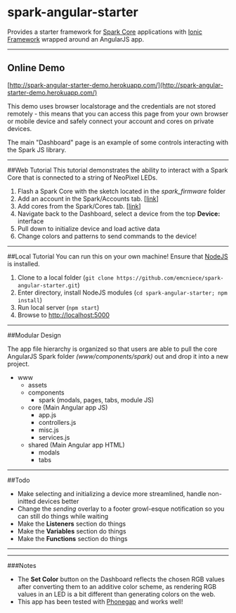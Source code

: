 # spark-angular-starter

Provides a starter framework for [Spark Core](https://www.spark.io/) applications with [Ionic Framework](http://ionicframework.com/) wrapped around an AngularJS app.

---
## Online Demo
[http://spark-angular-starter-demo.herokuapp.com/](http://spark-angular-starter-demo.herokuapp.com/)

This demo uses browser localstorage and the credentials are not stored remotely - this means that you can access this page from your own browser or mobile device and safely connect your account and cores on private devices.

The main "Dashboard" page is an example of some controls interacting with the Spark JS library.

---
##Web Tutorial
This tutorial demonstrates the ability to interact with a Spark Core that is connected to a string of NeoPixel LEDs.

1. Flash a Spark Core with the sketch located in the *spark_firmware* folder
1. Add an account in the Spark/Accounts tab. [[link](http://spark-angular-starter-demo.herokuapp.com/#/tab/spark/accounts)]
1. Add cores from the Spark/Cores tab. [[link](http://spark-angular-starter-demo.herokuapp.com/#/tab/spark/cores)]
1. Navigate back to the Dashboard, select a device from the top **Device:** interface
1. Pull down to initialize device and load active data
1. Change colors and patterns to send commands to the device!

---
##Local Tutorial
You can run this on your own machine! Ensure that [NodeJS](http://nodejs.org/download/) is installed.

1. Clone to a local folder (`git clone https://github.com/emcniece/spark-angular-starter.git`)
1. Enter directory, install NodeJS modules (`cd spark-angular-starter; npm install`)
1. Run local server (`npm start`)
1. Browse to [http://localhost:5000](http://localhost:5000)

---
##Modular Design

The app file hierarchy is organized so that users are able to pull the core AngularJS Spark folder *(www/components/spark)* out and drop it into a new project.

- www
  - assets
  - components
    - spark (modals, pages, tabs, module JS)
  - core (Main Angular app JS)
    - app.js
    - controllers.js
    - misc.js
    - services.js
  - shared (Main Angular app HTML)
    - modals
    - tabs


---
##Todo
- Make selecting and initializing a device more streamlined, handle non-initted devices better
- Change the _sending_ overlay to a footer growl-esque notification so you can still do things while waiting
- Make the **Listeners** section do things
- Make the **Variables** section do things
- Make the **Functions** section do things

---


---
###Notes

- The **Set Color** button on the Dashboard reflects the chosen RGB values after converting them to an additive color scheme, as rendering RGB values in an LED is a bit different than generating colors on the web.
- This app has been tested with [Phonegap](http://phonegap.com/) and works well!

